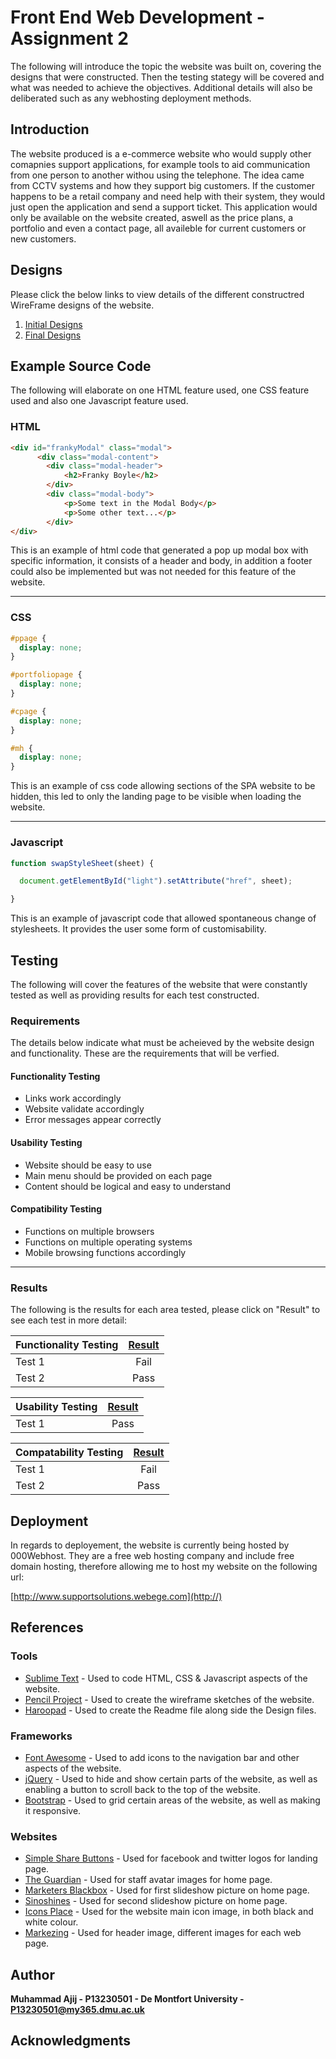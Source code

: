 
# Front End Web Development - Assignment 2

The following will introduce the topic the website was built on, covering the designs that were constructed. Then the testing stategy will be covered and what was needed to achieve the objectives. Additional details will also be deliberated such as any webhosting deployment methods.

## Introduction

The website produced is a e-commerce website who would supply other comapnies support applications, for example tools to aid communication from one person to another withou using the telephone. The idea came from CCTV systems and how they support big customers. If the customer happens to be a retail company and need help with their system, they would just open the application and send a support ticket. This application would only be available on the website created, aswell as the price plans, a portfolio and even a contact page, all availeble for current customers or new customers.

## Designs

Please click the below links to view details of the different constructred WireFrame designs of the website.

1. [Initial Designs](WireFrame-Sketches/Style-1/Style-1.md)
2. [Final Designs](WireFrame-Sketches/Style-2/Style-2.md)

## Example Source Code

The following will elaborate on one HTML feature used, one CSS feature used and also one Javascript feature used.

### HTML

```html
<div id="frankyModal" class="modal">
	  <div class="modal-content">
		<div class="modal-header">
			<h2>Franky Boyle</h2>
		</div>
        <div class="modal-body">
			<p>Some text in the Modal Body</p>
			<p>Some other text...</p>
	    </div>
</div>
```

This is an example of html code that generated a pop up modal box with specific information, it consists of a header and body, in addition a footer could also be implemented but was not needed for this feature of the website.



_ _ _


### CSS

```css
#ppage {
  display: none;
}

#portfoliopage {
  display: none;
}

#cpage {
  display: none;
}

#mh {
  display: none;
}
```
This is an example of css code allowing sections of the SPA website to be hidden, this led to only the landing page to be visible when loading the website.

_ _ _



### Javascript

```javascript
function swapStyleSheet(sheet) {

  document.getElementById("light").setAttribute("href", sheet);

}
```
This is an example of javascript code that allowed spontaneous change of stylesheets. It provides the user some form of customisability.




## Testing

The following will cover the features of the website that were constantly tested as well as providing results for each test constructed.

### Requirements

The details below indicate what must be acheieved by the website design and functionality. These are the requirements that will be verfied.

#### Functionality Testing

* Links work accordingly
* Website validate accordingly
* Error messages appear correctly

#### Usability Testing

* Website should be easy to use
* Main menu should be provided on each page
* Content should be logical and easy to understand

#### Compatibility Testing

* Functions on multiple browsers
* Functions on multiple operating systems
* Mobile browsing functions accordingly


_ _ _



### Results

The following is the results for each area tested, please click on "Result" to see each test in more detail:


| Functionality Testing | [Result](testing/ftest.md)|
| --------------------- |:---------------------------:|
|    Test 1  			|  Fail					  |
|    Test 2 			|  Pass						  |

| Usability Testing			   | [Result](testing/utest.md)	  |
| ---------------------------- |:---------------------------:|
|    Test 1                    |  Pass                       |


| Compatability Testing		   | [Result](testing/ctest.md)	|
| ---------------------------- |:---------------------------:|
|    Test 1                    |  Fail                      |
|    Test 2                    |  Pass                       |

## Deployment

In regards to deployement, the website is currently being hosted by 000Webhost. They are a free web hosting company and include free domain hosting, therefore allowing me to host my website on the following url:

[http://www.supportsolutions.webege.com](http://)

## References

### Tools

* [Sublime Text](https://www.sublimetext.com) - Used to code HTML, CSS & Javascript aspects of the website.
* [Pencil Project](http://pencil.evolus.vn) - Used to create the wireframe sketches of the website.
* [Haroopad](http://pad.haroopress.com/user.html) - Used to create the Readme file along side the Design files.

### Frameworks

* [Font Awesome](http://fontawesome.io) - Used to add icons to the navigation bar and other aspects of the website.
* [jQuery](https://jquery.com) - Used to hide and show certain parts of the website, as well as enabling a button to scroll back to the top of the website.
* [Bootstrap](http://getbootstrap.com) - Used to grid certain areas of the website, as well as making it responsive.

### Websites

* [Simple Share Buttons](https://simplesharebuttons.com) - Used for facebook and twitter logos for landing page.
* [The Guardian](https://www.theguardian.com) - Used for staff avatar images for home page.
* [Marketers Blackbox](http://marketersblackbook.com/wp-content/uploads/2011/11/consulting.jpg) - Used for first slideshow picture on home page.
* [Sinoshines](http://www.sinoshines.com/uploadfile/image/2013031119320560.jpg) - Used for second slideshow picture on home page.
* [Icons Place](http://www.iconsplace.com) - Used for the website main icon image, in both black and white colour.
* [Markezing](https://markezing.com/wp-content/uploads/2015/10/people_and_technology-1400x570.jpg
) - Used for header image, different images for each web page.

## Author

**Muhammad Ajij - P13230501 - De Montfort University - P13230501@my365.dmu.ac.uk**


## Acknowledgments






